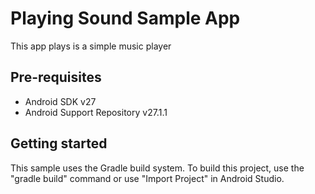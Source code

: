 # Playing Sound Sample App

This app plays is a simple music player

## Pre-requisites

- Android SDK v27
- Android Support Repository v27.1.1

## Getting started

This sample uses the Gradle build system. To build this project, use the "gradle build" command or use "Import Project" in Android Studio.
